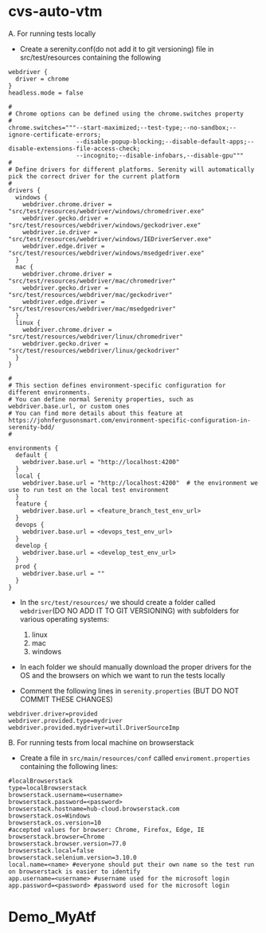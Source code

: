 # cvs-auto-vtm

A. For running tests locally
* Create a serenity.conf(do not add it to git versioning) file in src/test/resources containing the following
````
webdriver {
  driver = chrome
}
headless.mode = false

#
# Chrome options can be defined using the chrome.switches property
#
chrome.switches="""--start-maximized;--test-type;--no-sandbox;--ignore-certificate-errors;
                   --disable-popup-blocking;--disable-default-apps;--disable-extensions-file-access-check;
                   --incognito;--disable-infobars,--disable-gpu"""
#
# Define drivers for different platforms. Serenity will automatically pick the correct driver for the current platform
#
drivers {
  windows {
    webdriver.chrome.driver = "src/test/resources/webdriver/windows/chromedriver.exe"
    webdriver.gecko.driver = "src/test/resources/webdriver/windows/geckodriver.exe"
    webdriver.ie.driver = "src/test/resources/webdriver/windows/IEDriverServer.exe"
    webdriver.edge.driver = "src/test/resources/webdriver/windows/msedgedriver.exe"
  }
  mac {
    webdriver.chrome.driver = "src/test/resources/webdriver/mac/chromedriver"
    webdriver.gecko.driver = "src/test/resources/webdriver/mac/geckodriver"
    webdriver.edge.driver = "src/test/resources/webdriver/mac/msedgedriver"
  }
  linux {
    webdriver.chrome.driver = "src/test/resources/webdriver/linux/chromedriver"
    webdriver.gecko.driver = "src/test/resources/webdriver/linux/geckodriver"
  }
}

#
# This section defines environment-specific configuration for different environments.
# You can define normal Serenity properties, such as webdriver.base.url, or custom ones
# You can find more details about this feature at https://johnfergusonsmart.com/environment-specific-configuration-in-serenity-bdd/
#

environments {
  default {
    webdriver.base.url = "http://localhost:4200"
  }
  local {
    webdriver.base.url = "http://localhost:4200"  # the environment we use to run test on the local test environment
  }
  feature {
    webdriver.base.url = <feature_branch_test_env_url>
  }
  devops {
    webdriver.base.url = <devops_test_env_url>
  }
  develop {
    webdriver.base.url = <develop_test_env_url>
  }
  prod {
    webdriver.base.url = ""
  }
}
````

* In the ````src/test/resources/```` we should create a folder called ````webdriver````(DO NO ADD IT TO GIT VERSIONING) with subfolders for various operating systems:
  1. linux
  2. mac
  3. windows

* In each folder we should manually download the proper drivers for the OS and the browsers on which we want to run the tests locally

* Comment the following lines in ````serenity.properties```` (BUT DO NOT COMMIT THESE CHANGES)
````
webdriver.driver=provided
webdriver.provided.type=mydriver
webdriver.provided.mydriver=util.DriverSourceImp
````

B. For running tests from local machine on browserstack
* Create a file in ````src/main/resources/conf```` called ````enviroment.properties```` containing the following lines:
````
#localBrowserstack
type=localBrowserstack
browserstack.username=<username>
browserstack.password=<password>
browserstack.hostname=hub-cloud.browserstack.com
browserstack.os=Windows
browserstack.os.version=10
#accepted values for browser: Chrome, Firefox, Edge, IE
browserstack.browser=Chrome
browserstack.browser.version=77.0
browserstack.local=false
browserstack.selenium.version=3.10.0
local.name=<name> #everyone should put their own name so the test run on browserstack is easier to identify
app.username=<username> #username used for the microsoft login
app.password=<password> #password used for the microsoft login
````
# Demo_MyAtf
